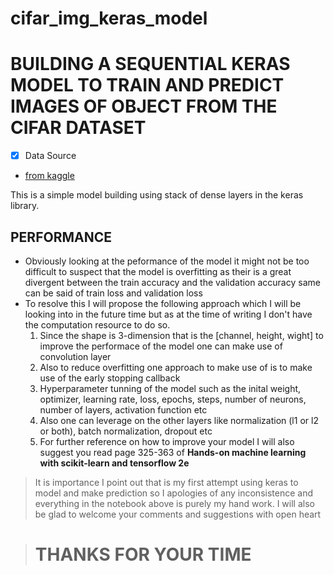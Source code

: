 # cifar_img_keras_model

# BUILDING A SEQUENTIAL KERAS MODEL TO TRAIN AND PREDICT IMAGES OF OBJECT FROM THE CIFAR DATASET

- [x] Data Source
* [from kaggle](https://www.kaggle.com/c/cifar-10/data)

This is a simple model building using stack of dense layers in the keras library.

## PERFORMANCE
- Obviously looking at the peformance of the model it might not be too difficult to suspect that the model is overfitting as their is a great divergent between the train accuracy and the validation accuracy same can be said of train loss and validation loss
- To resolve this I will propose the following approach which I will be looking into in the future time but as at the time of writing I don't have the computation resource to do so.
	1. Since the shape is 3-dimension that is the [channel, height, wight] to improve the performace of the model one can make use of convolution layer
	2. Also to reduce overfitting one approach to make use of is to make use of the early stopping callback
	3. Hyperparameter tunning of the model such as the inital weight, optimizer, learning rate, loss, epochs, steps, number of neurons, number of layers, activation function etc
	4. Also one can leverage on the other layers like normalization (l1 or l2 or both), batch normalization, dropout etc
	5. For further reference on how to improve your model I will also suggest you read page 325-363 of **Hands-on machine learning with scikit-learn and tensorflow 2e**
> It is importance I point out that is my first attempt using keras to model and make prediction so I apologies of any inconsistence and everything in the notebook above is purely my hand work.
> I will also be glad to welcome your comments and suggestions with open heart 

> # THANKS FOR YOUR TIME 